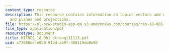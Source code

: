 ```yaml
---
content_type: resource
description: This resource contains information on topics vectors and dot products
  and planes and projections.
file: https://ol-ocw-studio-app-qa.s3.amazonaws.com/courses/res-18-001-calculus-online-textbook-spring-2005/c77080ede0b991bdab9f480119eb0e90_MITRES_18_001_strang111113.pdf
file_type: application/pdf
resourcetype: Document
title: MITRES_18_001_strang111113.pdf
uid: c77080ed-e0b9-91bd-ab9f-480119eb0e90
---
```

